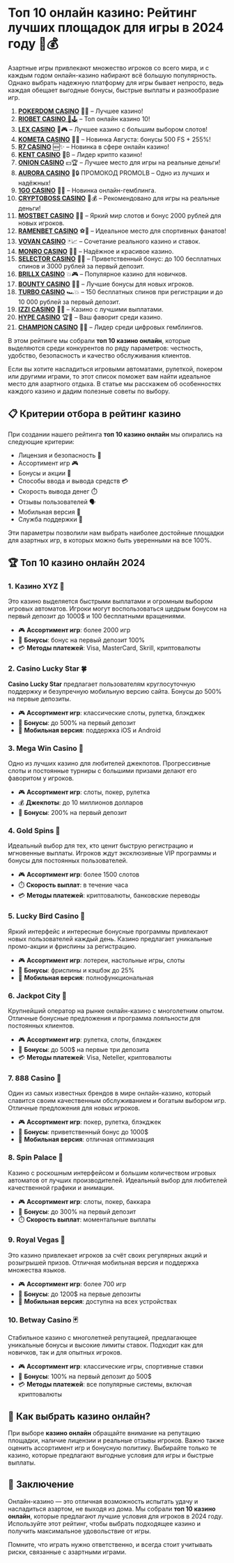 # Топ 10 онлайн казино: Рейтинг лучших площадок для игры в 2024 году 🎰💰

Азартные игры привлекают множество игроков со всего мира, и с каждым годом онлайн-казино набирают всё большую популярность. Однако выбрать надежную платформу для игры бывает непросто, ведь каждая обещает выгодные бонусы, быстрые выплаты и разнообразие игр.
1. [**POKERDOM CASINO**](https://4pd-stat.com/click/65c385136bcc63141167f1e3/4450/13807/subaccount) 🎰🔥 – Лучшее казино!
1. [**RIOBET CASINO** 🌟🕹️](https://tracker.rioaffi.com/link?btag=1027246_346134) – Топ онлайн казино 10!
1. [**LEX CASINO**](https://lex-ircp01.com/c71ab4dfb) 🎯🎮 – Лучшее казино с большим выбором слотов!
1. [**KOMETA CASINO**](https://stars-flight.com/s2371995e) 🚀🎁 – Новинка Августа: бонусы 500 FS + 255%!
1. [**R7 CASINO**](https://aristocratic-hall.com/s9f210880) 🆕✨ – Новинка в сфере онлайн казино!
1. [**KENT CASINO**](https://passage-through-deserts.com/de0514c15) 💎₿ – Лидер крипто казино!
1. [**ONION CASINO**](https://obclk001-2d.top/click?offer_id=986&partner_id=10542&landing_id=1798&utm_medium=affiliate&sub_1=oncasino3) 💵🏆 – Лучшее место для игры на реальные деньги!
1. [**AURORA CASINO**](https://10trafic-stat2.com/click/668546566bcc6313411604c7/6766/15114/subaccount?promocode=PROMOLB) 🌌🔒 ПРОМОКОД PROMOLB – Одно из лучших и надёжных!
1. [**1GO CASINO**](https://1go-ircp01.com/ce015f410) 🎉🎲 – Новинка онлайн-гемблинга.
1. [**CRYPTOBOSS CASINO**](https://cryptobossc.online/d847bcfa9) 👑💰 – Рекомендовано для игры на реальные деньги!
1. [**MOSTBET CASINO**](https://ktbtis024ifqfn0mst.com/beQs) 🎡💫 – Яркий мир слотов и бонус 2000 рублей для новых игроков.
1. [**RAMENBET CASINO**](https://get.saltyram.com/ru/registration?apkpop=0&partner=p24970p3296034p5526) ⚽🏅 – Идеальное место для спортивных фанатов!
1. [**VOVAN CASINO**](https://vovan.site/d2375cf9b) 🃏📈 – Сочетание реального казино и ставок.
1. [**MONRO CASINO**](https://mnr-ircp01.com/c3ce72a2c) 🌟💖 – Надёжное и красивое казино.
1. [**SELECTOR CASINO**](https://gosel.pl/SELVK) 🎁🎉 – Приветственный бонус: до 100 бесплатных спинов и 3000 рублей за первый депозит.
1. [**BRILLX CASINO**](https://brillx.pub/BRIVK) 💥🎮 – Популярное казино для новичков.
1. [**BOUNTY CASINO**](https://bounty-casino.de/BOVK) 🎯🎁 – Лучшие бонусы для новых игроков.
1. [**TURBO CASINO**](https://turbo-casino.pro/TURVK) 🏎️💥 – 150 бесплатных спинов при регистрации и до 10 000 рублей за первый депозит.
1. [**IZZI CASINO**](https://izzi-fr03.com/ca7c8a7b7) 💸🔝 – Казино с лучшими выплатами.
1. [**HYPE CASINO**](https://hypekaz.com/dc2f44ad0) 🏆🎉 – Ваш фаворит среди казино.
1. [**CHAMPION CASINO**](https://champcasino.ink/pobeda/doa-hats?p80412p305331p112c) 🥇🎰 – Лидер среди цифровых гемблингов.

В этом рейтинге мы собрали **топ 10 казино онлайн**, которые выделяются среди конкурентов по ряду параметров: честность, удобство, безопасность и качество обслуживания клиентов.

Если вы хотите насладиться игровыми автоматами, рулеткой, покером или другими играми, то этот список поможет вам найти идеальное место для азартного отдыха. В статье мы расскажем об особенностях каждого казино и дадим полезные советы по выбору.

## 📋 Критерии отбора в рейтинг казино
При создании нашего рейтинга **топ 10 казино онлайн** мы опирались на следующие критерии:
- Лицензия и безопасность 🔐
- Ассортимент игр 🎮
- Бонусы и акции 💸
- Способы ввода и вывода средств 💳
- Скорость вывода денег ⏱️
- Отзывы пользователей 🗣️
- Мобильная версия 📱
- Служба поддержки 👥

Эти параметры позволили нам выбрать наиболее достойные площадки для азартных игр, в которых можно быть уверенными на все 100%.

## 🏆 Топ 10 казино онлайн 2024

### 1. **Казино XYZ** 🎰
Это казино выделяется быстрыми выплатами и огромным выбором игровых автоматов. Игроки могут воспользоваться щедрым бонусом на первый депозит до 1000$ и 100 бесплатными вращениями.

- 🎮 **Ассортимент игр**: более 2000 игр
- 💸 **Бонусы**: бонус на первый депозит 100%
- 💳 **Методы платежей**: Visa, MasterCard, Skrill, криптовалюты

### 2. **Casino Lucky Star** 🍀
**Casino Lucky Star** предлагает пользователям круглосуточную поддержку и безупречную мобильную версию сайта. Бонусы до 500% на первые депозиты.

- 🎮 **Ассортимент игр**: классические слоты, рулетка, блэкджек
- 💸 **Бонусы**: до 500% на первый депозит
- 📱 **Мобильная версия**: поддержка iOS и Android

### 3. **Mega Win Casino** 🤑
Одно из лучших казино для любителей джекпотов. Прогрессивные слоты и постоянные турниры с большими призами делают его фаворитом у игроков.

- 🎮 **Ассортимент игр**: слоты, покер, рулетка
- 💰 **Джекпоты**: до 10 миллионов долларов
- 💸 **Бонусы**: 200% на первый депозит

### 4. **Gold Spins** 💎
Идеальный выбор для тех, кто ценит быструю регистрацию и мгновенные выплаты. Игроков ждут эксклюзивные VIP программы и бонусы для постоянных пользователей.

- 🎮 **Ассортимент игр**: более 1500 слотов
- ⏱️ **Скорость выплат**: в течение часа
- 💳 **Методы платежей**: криптовалюты, банковские переводы

### 5. **Lucky Bird Casino** 🦜
Яркий интерфейс и интересные бонусные программы привлекают новых пользователей каждый день. Казино предлагает уникальные промо-акции и фриспины за регистрацию.

- 🎮 **Ассортимент игр**: лотереи, настольные игры, слоты
- 💸 **Бонусы**: фриспины и кэшбэк до 25%
- 📱 **Мобильная версия**: полнофункциональная

### 6. **Jackpot City** 🌆
Крупнейший оператор на рынке онлайн-казино с многолетним опытом. Отличные бонусные предложения и программа лояльности для постоянных клиентов.

- 🎮 **Ассортимент игр**: рулетка, слоты, блэкджек
- 💸 **Бонусы**: до 500$ на первые три депозита
- 💳 **Методы платежей**: Visa, Neteller, криптовалюты

### 7. **888 Casino** 🎱
Один из самых известных брендов в мире онлайн-казино, который славится своим качественным обслуживанием и богатым выбором игр. Отличные предложения для новых игроков.

- 🎮 **Ассортимент игр**: покер, рулетка, блэкджек
- 💸 **Бонусы**: приветственный бонус до 1000$
- 📱 **Мобильная версия**: отличная оптимизация

### 8. **Spin Palace** 🎡
Казино с роскошным интерфейсом и большим количеством игровых автоматов от лучших производителей. Идеальный выбор для любителей качественной графики и анимации.

- 🎮 **Ассортимент игр**: слоты, покер, баккара
- 💸 **Бонусы**: до 300% на первый депозит
- ⏱️ **Скорость выплат**: моментальные выплаты

### 9. **Royal Vegas** 🎩
Это казино привлекает игроков за счёт своих регулярных акций и розыгрышей призов. Отличная мобильная версия и поддержка множества языков.

- 🎮 **Ассортимент игр**: более 700 игр
- 💸 **Бонусы**: до 1200$ на первые депозиты
- 📱 **Мобильная версия**: доступна на всех устройствах

### 10. **Betway Casino** 🃏
Стабильное казино с многолетней репутацией, предлагающее уникальные бонусы и высокие лимиты ставок. Подходит как для новичков, так и для опытных игроков.

- 🎮 **Ассортимент игр**: классические игры, спортивные ставки
- 💸 **Бонусы**: 100% на первый депозит до 500$
- 💳 **Методы платежей**: все популярные системы, включая криптовалюты

## 🤔 Как выбрать казино онлайн?
При выборе **казино онлайн** обращайте внимание на репутацию площадки, наличие лицензии и реальные отзывы игроков. Важно также оценить ассортимент игр и бонусную политику. Выбирайте только те казино, которые предлагают выгодные условия для игры и быстрые выплаты.

## 🎁 Заключение
Онлайн-казино — это отличная возможность испытать удачу и насладиться азартом, не выходя из дома. Мы собрали **топ 10 казино онлайн**, которые предлагают лучшие условия для игроков в 2024 году. Используйте этот рейтинг, чтобы выбрать подходящее казино и получить максимальное удовольствие от игры.

Помните, что играть нужно ответственно, и всегда стоит учитывать риски, связанные с азартными играми.

